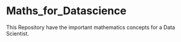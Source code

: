 # Maths_for_Datascience
This Repository have the important mathematics concepts for a Data Scientist.
